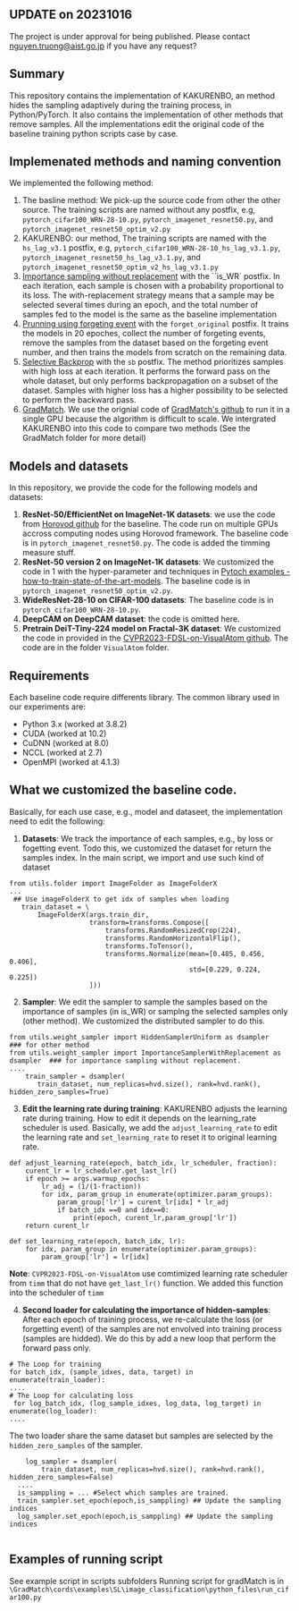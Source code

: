 ## UPDATE on 20231016
The project is under approval for being published. Please contact nguyen.truong@aist.go.jp if you have any request?


## Summary
This repository contains the implementation of KAKURENBO, an method hides the sampling adaptively during the training process, in Python/PyTorch. It also contains the implementation of other methods that remove samples. All the implementations edit the original code of the baseline training python scripts case by case. 

## Implemenated methods and naming convention
We implemented the following method:
 1. The basline method: We pick-up the source code from other the other source. The training scripts are named without any postfix, e.g, `pytorch_cifar100_WRN-28-10.py`, `pytorch_imagenet_resnet50.py`, and `pytorch_imagenet_resnet50_optim_v2.py`
 2. KAKURENBO: our method, The training scripts are named with the `hs_lag_v3.1` postfix, e.g, `pytorch_cifar100_WRN-28-10_hs_lag_v3.1.py`, `pytorch_imagenet_resnet50_hs_lag_v3.1.py`, and `pytorch_imagenet_resnet50_optim_v2_hs_lag_v3.1.py` 
 3. [Importance sampling without replacement](https://arxiv.org/pdf/1803.00942.pdf) with the ``is_WR` postfix. In each iteration, each sample is chosen with a probability proportional to its loss. The with-replacement strategy means that a sample may be selected several times during an epoch, and the total number of samples fed to the model is the same as the baseline implementation
 4. [Prunning using forgeting event](https://arxiv.org/pdf/1812.05159.pdf) with the `forget_original` postfix. It trains the models in 20 epoches, collect the number of forgeting events, remove the samples from the dataset based on the forgeting event number, and then trains the models from scratch on the remaining data.
 5. [Selective Backprop](https://arxiv.org/pdf/1910.00762.pdf) with the `sb` postfix. The method prioritizes samples with high loss at each iteration. It performs the forward pass on the whole dataset, but only performs backpropagation on a subset of the dataset. Samples with higher loss has a higher possibility to be selected to perform the backward pass.
 6. [GradMatch](https://arxiv.org/pdf/2103.00123.pdf). We use the orignial code of [GradMatch's github](https://github.com/decile-team/cords) to run it in a single GPU because the algorithm is difficult to scale. We intergrated KAKURENBO into this code to compare two methods (See the GradMatch folder for more detail)

## Models and datasets
In this repository, we provide the code for the following models and datasets:
 1. **ResNet-50/EfficientNet on ImageNet-1K datasets**: we use the code from [Horovod github](https://github.com/horovod/horovod/blob/master/examples/pytorch/pytorch_imagenet_resnet50.py) for the baseline. The code run on multiple GPUs accross computing nodes using Horovod framework. The baseline code is in `pytorch_imagenet_resnet50.py`. The code is added the timming measure stuff. 
 2. **ResNet-50 version 2 on ImageNet-1K datasets**: We customized the code in 1 with the hyper-parameter and techniques in [Pytoch examples - how-to-train-state-of-the-art-models](https://pytorch.org/blog\\/how-to-train-state-of-the-art-models\\-using-torchvision-latest-primitives/). The baseline code is in `pytorch_imagenet_resnet50_optim_v2.py`.
 3. **WideResNet-28-10 on CIFAR-100 datasets**: The baseline code is in `pytorch_cifar100_WRN-28-10.py`.
 4. **DeepCAM on DeepCAM dataset**: the code is omitted here.
 5. **Pretrain DeiT-Tiny-224 model on Fractal-3K dataset**: We customized the code in provided in the [CVPR2023-FDSL-on-VisualAtom github](https://github.com/masora1030/CVPR2023-FDSL-on-VisualAtom). The code are in the folder `VisualAtom` folder.

## Requirements
Each baseline code require differents library. The common library used in our experiments are:
* Python 3.x (worked at 3.8.2)
* CUDA (worked at 10.2)
* CuDNN (worked at 8.0)
* NCCL (worked at 2.7)
* OpenMPI (worked at 4.1.3)

## What we customized the baseline code.
Basically, for each use case, e.g., model and dataseet, the implementation need to edit the following:
1. **Datasets**: We track the importance of each samples, e.g., by loss or fogetting event. Todo this, we customized the dataset for return the samples index. In the main script, we import and use such kind of dataset
 ```
 from utils.folder import ImageFolder as ImageFolderX
 ...
  ## Use imageFolderX to get idx of samples when loading
    train_dataset = \
        ImageFolderX(args.train_dir,
                     transform=transforms.Compose([
                         transforms.RandomResizedCrop(224),
                         transforms.RandomHorizontalFlip(),
                         transforms.ToTensor(),
                         transforms.Normalize(mean=[0.485, 0.456, 0.406],
                                              std=[0.229, 0.224, 0.225])
                     ]))
 ```
 2.  **Sampler**: We edit the sampler to sample the samples based on the importance of samples (in is_WR) or samplng the selected samples only (other method). We customized the distributed sampler to do this.
 ```
 from utils.weight_sampler import HiddenSamplerUniform as dsampler    ### for other method
 from utils.weight_sampler import ImportanceSamplerWithReplacement as dsampler  ### for importance sampling without replacement.
 ....
     train_sampler = dsampler(
        train_dataset, num_replicas=hvd.size(), rank=hvd.rank(), hidden_zero_samples=True)
 ```
 3.  **Edit the learning rate during training**: KAKURENBO adjusts the learning rate during training. How to edit it depends on the learning_rate scheduler is used. Basically, we add the `adjust_learning_rate` to edit the learning rate and `set_learning_rate` to reset it to original learning rate.
```
def adjust_learning_rate(epoch, batch_idx, lr_scheduler, fraction):
    curent_lr = lr_scheduler.get_last_lr()
    if epoch >= args.warmup_epochs:
        lr_adj = (1/(1-fraction))
        for idx, param_group in enumerate(optimizer.param_groups):
            param_group['lr'] = curent_lr[idx] * lr_adj
            if batch_idx ==0 and idx==0:
                print(epoch, curent_lr,param_group['lr'])
    return curent_lr

def set_learning_rate(epoch, batch_idx, lr):
    for idx, param_group in enumerate(optimizer.param_groups):
        param_group['lr'] = lr[idx]
```
**Note**: `CVPR2023-FDSL-on-VisualAtom` use comtimized learning rate scheduler from `timm` that do not have `get_last_lr()` function. We added this function into the scheduler of `timm` 

 4.  **Second loader for calculating the importance of hidden-samples**: After each epoch of training process, we re-calculate the loss (or forgetting event) of the samples are not envolved into training process (samples are hidded). We do this by add a new loop that perform the forward pass only.
```
# The Loop for training
for batch_idx, (sample_idxes, data, target) in enumerate(train_loader):
....
# The Loop for calculating loss
 for log_batch_idx, (log_sample_idxes, log_data, log_target) in enumerate(log_loader):
....
```
The two loader share the same dataset but samples are selected by the `hidden_zero_samples` of the sampler. 
```
    log_sampler = dsampler(
        train_dataset, num_replicas=hvd.size(), rank=hvd.rank(), hidden_zero_samples=False)
  ....
  is_samppling = ... #Select which samples are trained.
  train_sampler.set_epoch(epoch,is_samppling) ## Update the sampling indices
  log_sampler.set_epoch(epoch,is_samppling) ## Update the sampling indices
      
```

## Examples of running script
See example script in scripts subfolders
Running script for gradMatch is in `\GradMatch\cords\examples\SL\image_classification\python_files\run_cifar100.py`

